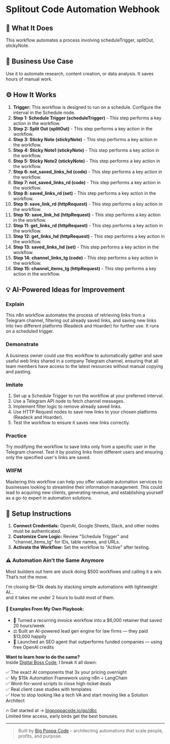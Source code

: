 # Splitout Code Automation Webhook

## 🚀 What It Does
This workflow automates a process involving scheduleTrigger, splitOut, stickyNote.

## 💼 Business Use Case
Use it to automate research, content creation, or data analysis. It saves hours of manual work.

## ⚙️ How It Works
1.  **Trigger:** This workflow is designed to run on a schedule. Configure the interval in the Schedule node.
2. **Step 1: Schedule Trigger (scheduleTrigger)** - This step performs a key action in the workflow.
3. **Step 2: Split Out (splitOut)** - This step performs a key action in the workflow.
4. **Step 3: Sticky Note (stickyNote)** - This step performs a key action in the workflow.
5. **Step 4: Sticky Note1 (stickyNote)** - This step performs a key action in the workflow.
6. **Step 5: Sticky Note2 (stickyNote)** - This step performs a key action in the workflow.
7. **Step 6: not_saved_links_hd (code)** - This step performs a key action in the workflow.
8. **Step 7: not_saved_links_rd (code)** - This step performs a key action in the workflow.
9. **Step 8: saved_links_rd (set)** - This step performs a key action in the workflow.
10. **Step 9: save_link_rd (httpRequest)** - This step performs a key action in the workflow.
11. **Step 10: save_link_hd (httpRequest)** - This step performs a key action in the workflow.
12. **Step 11: get_links_rd (httpRequest)** - This step performs a key action in the workflow.
13. **Step 12: get_links_hd (httpRequest)** - This step performs a key action in the workflow.
14. **Step 13: saved_links_hd (set)** - This step performs a key action in the workflow.
15. **Step 14: channel_links_tg (code)** - This step performs a key action in the workflow.
16. **Step 15: channel_items_tg (httpRequest)** - This step performs a key action in the workflow.

## 💡 AI-Powered Ideas for Improvement
### Explain
This n8n workflow automates the process of retrieving links from a Telegram channel, filtering out already saved links, and saving new links into two different platforms (Readeck and Hoarder) for further use. It runs on a scheduled trigger.

### Demonstrate
A business owner could use this workflow to automatically gather and save useful web links shared in a company Telegram channel, ensuring that all team members have access to the latest resources without manual copying and pasting.

### Imitate
1. Set up a Schedule Trigger to run the workflow at your preferred interval.
2. Use a Telegram API node to fetch channel messages.
3. Implement filter logic to remove already saved links.
4. Use HTTP Request nodes to save new links to your chosen platforms (Readeck and Hoarder).
5. Test the workflow to ensure it saves new links correctly.

### Practice
Try modifying the workflow to save links only from a specific user in the Telegram channel. Test it by posting links from different users and ensuring only the specified user's links are saved.

### WIIFM
Mastering this workflow can help you offer valuable automation services to businesses looking to streamline their information management. This could lead to acquiring new clients, generating revenue, and establishing yourself as a go-to expert in automation solutions.

## 🔧 Setup Instructions
1. **Connect Credentials:** OpenAI, Google Sheets, Slack, and other nodes must be authenticated.
2. **Customize Core Logic:** Review "Schedule Trigger" and "channel_items_tg" for IDs, table names, and URLs.
3. **Activate the Workflow:** Set the workflow to "Active" after testing.

### ⚠️ Automation Ain’t the Same Anymore

Most builders out here are stuck doing $500 workflows and calling it a win.  
That’s not the move.  

I'm closing $6k–$13k deals by stacking simple automations with lightweight AI...  
and it takes me under 2 hours to build most of them.

#### 🧠 Examples From My Own Playbook:
- 🔁 Turned a recurring invoice workflow into a $6,000 retainer that saved 20 hours/week  
- ⚖️ Built an AI-powered lead gen engine for law firms — they paid $13,000 happily  
- 🚀 Launched an SEO agent that outperforms funded companies — using free OpenAI credits  

**Want to learn how to do the same?**  
Inside [Digital Boss Code](https://bigpoppacode.io/go/dbc), I break it all down:

✅ The exact AI components that 3x your pricing overnight  
✅ My $15k Automation Framework using n8n + LangChain  
✅ Word-for-word scripts to close high-ticket deals  
✅ Real client case studies with templates  
✅ How to stop looking like a tech VA and start moving like a Solution Architect  

🔥 Get started at → [bigpoppacode.io/go/dbc](https://bigpoppacode.io/go/dbc)  
Limited time access, early birds get the best bonuses.

---
> Built by [Big Poppa Code](https://bigpoppacode.io) – architecting automations that scale people, profits, and purpose.
